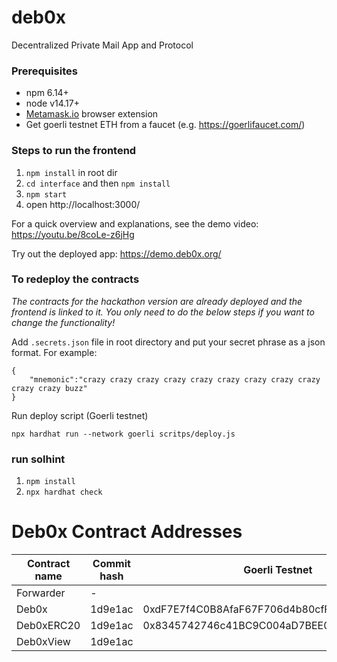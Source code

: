 # deb0x
Decentralized Private Mail App and Protocol

### Prerequisites
* npm 6.14+
* node v14.17+
* [Metamask.io](https://metamask.io) browser extension
* Get goerli testnet ETH from a faucet (e.g. https://goerlifaucet.com/)

### Steps to run the frontend

1. `npm install` in root dir
2. `cd interface` and then `npm install`
3. `npm start`
4. open http://localhost:3000/

For a quick overview and explanations, see the demo video: https://youtu.be/8coLe-z6jHg 

Try out the deployed app: https://demo.deb0x.org/

### To redeploy the contracts
_The contracts for the hackathon version are already deployed and the frontend is linked to it. You only need to do the below steps if you want to change the functionality!_

Add `.secrets.json` file in root directory and put your secret phrase as a json format. For example:
```
{
    "mnemonic":"crazy crazy crazy crazy crazy crazy crazy crazy crazy crazy crazy buzz"
}
```

Run deploy script (Goerli testnet)
```
npx hardhat run --network goerli scritps/deploy.js
```

### run solhint
1. `npm install` 
2. `npx hardhat check`


# Deb0x Contract Addresses 

| Contract name            | Commit hash | Goerli Testnet                               | Mainnet                                    |
| ------------------------ | ----------- | -------------------------------------------  | ------------------------------------------ | 
| Forwarder                |  -          |                                              |                                            |
| Deb0x                    |  1d9e1ac          | 0xdF7E7f4C0B8AfaF67F706d4b80cfFC4532f46Fa4   |                                            |
| Deb0xERC20               |  1d9e1ac          | 0x8345742746c41BC9C004aD7BEE0b65E92F227347   |                                            |
| Deb0xView                |  1d9e1ac          |                                              |                                            |

